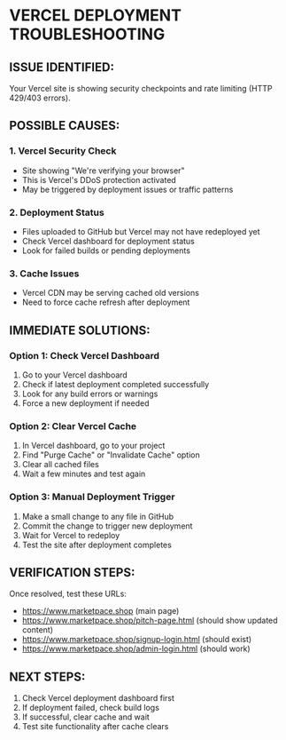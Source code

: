 # VERCEL DEPLOYMENT TROUBLESHOOTING

## ISSUE IDENTIFIED:
Your Vercel site is showing security checkpoints and rate limiting (HTTP 429/403 errors).

## POSSIBLE CAUSES:

### 1. **Vercel Security Check**
- Site showing "We're verifying your browser" 
- This is Vercel's DDoS protection activated
- May be triggered by deployment issues or traffic patterns

### 2. **Deployment Status**
- Files uploaded to GitHub but Vercel may not have redeployed yet
- Check Vercel dashboard for deployment status
- Look for failed builds or pending deployments

### 3. **Cache Issues**
- Vercel CDN may be serving cached old versions
- Need to force cache refresh after deployment

## IMMEDIATE SOLUTIONS:

### Option 1: Check Vercel Dashboard
1. Go to your Vercel dashboard
2. Check if latest deployment completed successfully
3. Look for any build errors or warnings
4. Force a new deployment if needed

### Option 2: Clear Vercel Cache
1. In Vercel dashboard, go to your project
2. Find "Purge Cache" or "Invalidate Cache" option
3. Clear all cached files
4. Wait a few minutes and test again

### Option 3: Manual Deployment Trigger
1. Make a small change to any file in GitHub
2. Commit the change to trigger new deployment
3. Wait for Vercel to redeploy
4. Test the site after deployment completes

## VERIFICATION STEPS:
Once resolved, test these URLs:
- https://www.marketpace.shop (main page)
- https://www.marketpace.shop/pitch-page.html (should show updated content)
- https://www.marketpace.shop/signup-login.html (should exist)
- https://www.marketpace.shop/admin-login.html (should work)

## NEXT STEPS:
1. Check Vercel deployment dashboard first
2. If deployment failed, check build logs
3. If successful, clear cache and wait
4. Test site functionality after cache clears